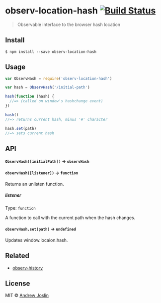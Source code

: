 # observ-location-hash [![Build Status](https://travis-ci.org/ajoslin/observ-location-hash.svg?branch=master)](https://travis-ci.org/ajoslin/observ-location-hash)

> Observable interface to the browser hash location

## Install

```
$ npm install --save observ-location-hash
```

## Usage

```js
var ObservHash = require('observ-location-hash')

var hash = ObservHash('/initial-path')

hash(function (hash) {
  //=> (called on window's hashchange event)
})

hash()
//=> returns current hash, minus '#' character

hash.set(path)
//=> sets current hash
```

## API

#### `ObservHash([initialPath])` -> `observHash`

#### `observHash([listener])` -> `function`

Returns an unlisten function.

##### listener

Type: `function`

A function to call with the current path when the hash changes.

#### `observHash.set(path)` -> `undefined`

Updates window.locaion.hash.

## Related

- [observ-history](https://github.com/bendrucker/observ-history)

## License

MIT © [Andrew Joslin](http://ajoslin.com)
